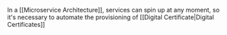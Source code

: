 In a [[Microservice Architecture]], services can spin up at any moment, so it's necessary to automate the provisioning of [[Digital Certificate|Digital Certificates]]
